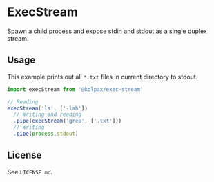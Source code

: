 # ExecStream

Spawn a child process and expose stdin and stdout as a single duplex stream.

## Usage

This example prints out all `*.txt` files in current directory to stdout.

```js
import execStream from '@kolpax/exec-stream'

// Reading
execStream('ls', ['-lah'])
  // Writing and reading
  .pipe(execStream('grep', ['.txt']))
  // Writing
  .pipe(process.stdout)
```

## License

See `LICENSE.md`.

